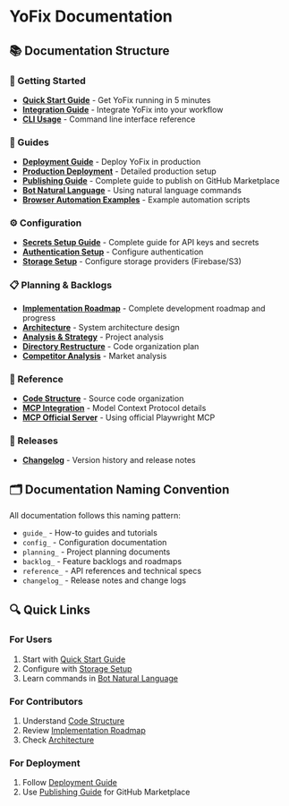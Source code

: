 # YoFix Documentation

## 📚 Documentation Structure

### 🚀 Getting Started
- [**Quick Start Guide**](guide_quickstart.md) - Get YoFix running in 5 minutes
- [**Integration Guide**](guide_integration.md) - Integrate YoFix into your workflow
- [**CLI Usage**](guide_cli-usage.md) - Command line interface reference

### 📖 Guides
- [**Deployment Guide**](guide_deployment.md) - Deploy YoFix in production
- [**Production Deployment**](guide_production-deployment.md) - Detailed production setup
- [**Publishing Guide**](guide_publishing.md) - Complete guide to publish on GitHub Marketplace
- [**Bot Natural Language**](guide_bot-natural-language.md) - Using natural language commands
- [**Browser Automation Examples**](guide_browser-automation-examples.md) - Example automation scripts

### ⚙️ Configuration
- [**Secrets Setup Guide**](guide_secrets-setup.md) - Complete guide for API keys and secrets
- [**Authentication Setup**](config_authentication.md) - Configure authentication
- [**Storage Setup**](config_storage-setup.md) - Configure storage providers (Firebase/S3)

### 📋 Planning & Backlogs
- [**Implementation Roadmap**](planning_implementation-roadmap.md) - Complete development roadmap and progress
- [**Architecture**](planning_architecture.md) - System architecture design
- [**Analysis & Strategy**](planning_analysis-and-strategy.md) - Project analysis
- [**Directory Restructure**](planning_directory-restructure.md) - Code organization plan
- [**Competitor Analysis**](planning_competitor-analysis.md) - Market analysis

### 📝 Reference
- [**Code Structure**](reference_code-structure.md) - Source code organization
- [**MCP Integration**](reference_mcp-integration.md) - Model Context Protocol details
- [**MCP Official Server**](reference_mcp-official-server.md) - Using official Playwright MCP

### 📅 Releases
- [**Changelog**](changelog_releases.md) - Version history and release notes

## 🗂️ Documentation Naming Convention

All documentation follows this naming pattern:
- `guide_` - How-to guides and tutorials
- `config_` - Configuration documentation
- `planning_` - Project planning documents
- `backlog_` - Feature backlogs and roadmaps
- `reference_` - API references and technical specs
- `changelog_` - Release notes and change logs

## 🔍 Quick Links

### For Users
1. Start with [Quick Start Guide](guide_quickstart.md)
2. Configure with [Storage Setup](config_storage-setup.md)
3. Learn commands in [Bot Natural Language](guide_bot-natural-language.md)

### For Contributors
1. Understand [Code Structure](reference_code-structure.md)
2. Review [Implementation Roadmap](planning_implementation-roadmap.md)
3. Check [Architecture](planning_architecture.md)

### For Deployment
1. Follow [Deployment Guide](guide_deployment.md)
2. Use [Publishing Guide](guide_publishing.md) for GitHub Marketplace
